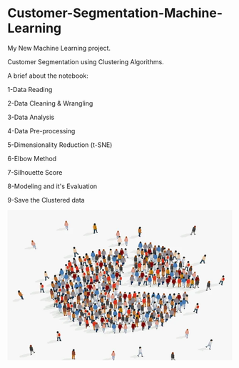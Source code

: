 # Customer-Segmentation-Machine-Learning

My New Machine Learning project.

Customer Segmentation using Clustering Algorithms.

A brief about the notebook:

1-Data Reading

2-Data Cleaning & Wrangling

3-Data Analysis

4-Data Pre-processing

5-Dimensionality Reduction (t-SNE)

6-Elbow Method

7-Silhouette Score

8-Modeling and it's Evaluation

9-Save the Clustered data

![](images/customer%20segmentation%20(1).jpg)
